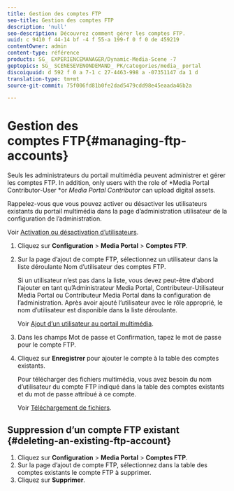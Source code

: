 ```yaml
---
title: Gestion des comptes FTP
seo-title: Gestion des comptes FTP
description: 'null'
seo-description: Découvrez comment gérer les comptes FTP.
uuid: c 9410 f 44-14 bf -4 f 55-a 199-f 0 f 0 de 459219
contentOwner: admin
content-type: référence
products: SG_ EXPERIENCEMANAGER/Dynamic-Media-Scene -7
geptopics: SG_ SCENESEVENONDEMAND_ PK/categories/media_ portal
discoiquuid: d 592 f 0 a 7-1 c 27-4463-998 a -07351147 da 1 d
translation-type: tm+mt
source-git-commit: 75f006fd81b0fe2dad5479cdd98e45eaada46b2a

---
```



# Gestion des comptes FTP{#managing-ftp-accounts}

Seuls les administrateurs du portail multimédia peuvent administrer et gérer les comptes FTP. In addition, only users with the role of *Media Portal Contributor-User *or *Media Portal Contributor* can upload digital assets.

Rappelez-vous que vous pouvez activer ou désactiver les utilisateurs existants du portail multimédia dans la page d’administration utilisateur de la configuration de l’administration.

Voir [Activation ou désactivation d’utilisateurs](administration-setup.md#activating_or_deactivating_users).

1. Cliquez sur **Configuration** &gt; **Media Portal** &gt; **Comptes FTP**.
1. Sur la page d’ajout de compte FTP, sélectionnez un utilisateur dans la liste déroulante Nom d’utilisateur des comptes FTP.

   Si un utilisateur n’est pas dans la liste, vous devez peut-être d’abord l’ajouter en tant qu’Administrateur Media Portal, Contributeur-Utilisateur Media Portal ou Contributeur Media Portal dans la configuration de l’administration. Après avoir ajouté l’utilisateur avec le rôle approprié, le nom d’utilisateur est disponible dans la liste déroulante.

   Voir [Ajout d’un utilisateur au portail multimédia](adding-media-portal-users.md#adding_a_media_portal_user).

1. Dans les champs Mot de passe et Confirmation, tapez le mot de passe pour le compte FTP.
1. Cliquez sur **Enregistrer** pour ajouter le compte à la table des comptes existants.

   Pour télécharger des fichiers multimédia, vous avez besoin du nom d’utilisateur du compte FTP indiqué dans la table des comptes existants et du mot de passe attribué à ce compte.

   Voir [Téléchargement de fichiers](uploading-files.md#uploading_files).

## Suppression d’un compte FTP existant {#deleting-an-existing-ftp-account}

1. Cliquez sur **Configuration** &gt; **Media Portal** &gt; **Comptes FTP**.
1. Sur la page d’ajout de compte FTP, sélectionnez dans la table des comptes existants le compte FTP à supprimer.
1. Cliquez sur **Supprimer**.

